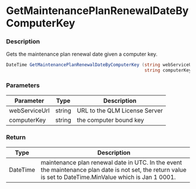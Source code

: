 # GetMaintenancePlanRenewalDateByComputerKey

### Description

Gets the maintenance plan renewal date given a computer key.

```csharp
DateTime GetMaintenancePlanRenewalDateByComputerKey (string webServiceUrl, 
                                                     string computerKey)
```

### Parameters

| Parameter     |  Type  | Description                   |
| ------------- | :----: | ----------------------------- |
| webServiceUrl | string | URL to the QLM License Server |
| computerKey   | string | the computer bound key        |

### Return

| Type     | Description                                                                                                                                                |
| -------- | ---------------------------------------------------------------------------------------------------------------------------------------------------------- |
| DateTime | maintenance plan renewal date in UTC. In the event the maintenance plan date is not set, the return value is set to DateTime.MinValue which is Jan 1 0001. |
